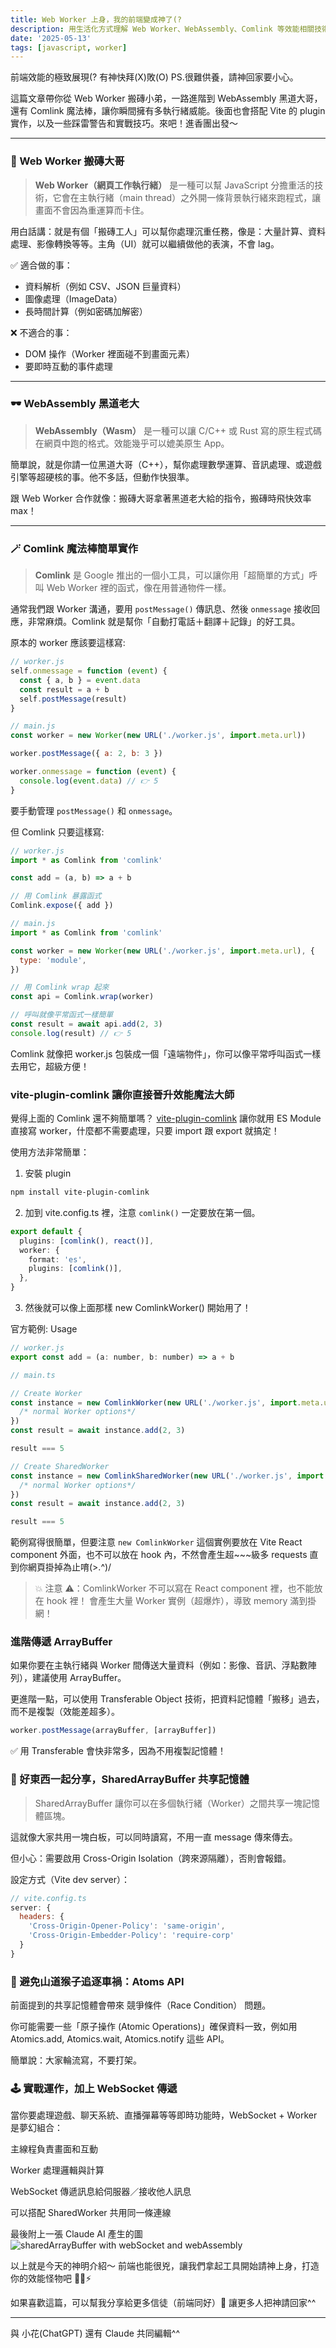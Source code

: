 ```yaml
---
title: Web Worker 上身，我的前端變成神了(?
description: 用生活化方式理解 Web Worker、WebAssembly、Comlink 等效能相關技術，帶你從基礎到進階，一步步打造前端性能怪獸。
date: '2025-05-13'
tags: [javascript, worker]
---
```


前端效能的極致展現(?
有神快拜(X)敗(O)
PS.很難供養，請神回家要小心。

這篇文章帶你從 Web Worker 搬磚小弟，一路進階到 WebAssembly 黑道大哥，還有 Comlink 魔法棒，讓你瞬間擁有多執行緒威能。後面也會搭配 Vite 的 plugin 實作，以及一些踩雷警告和實戰技巧。來吧！進香團出發～

---

### 🧱 Web Worker 搬磚大哥

> **Web Worker（網頁工作執行緒）** 是一種可以幫 JavaScript 分擔重活的技術，它會在主執行緒（main thread）之外開一條背景執行緒來跑程式，讓畫面不會因為重運算而卡住。

用白話講：就是有個「搬磚工人」可以幫你處理沉重任務，像是：大量計算、資料處理、影像轉換等等。主角（UI）就可以繼續做他的表演，不會 lag。

✅ 適合做的事：

- 資料解析（例如 CSV、JSON 巨量資料）
- 圖像處理（ImageData）
- 長時間計算（例如密碼加解密）

❌ 不適合的事：

- DOM 操作（Worker 裡面碰不到畫面元素）
- 要即時互動的事件處理

---

### 🕶️ WebAssembly 黑道老大

> **WebAssembly（Wasm）** 是一種可以讓 C/C++ 或 Rust 寫的原生程式碼在網頁中跑的格式。效能幾乎可以媲美原生 App。

簡單說，就是你請一位黑道大哥（C++），幫你處理數學運算、音訊處理、或遊戲引擎等超硬核的事。他不多話，但動作快狠準。

跟 Web Worker 合作就像：搬磚大哥拿著黑道老大給的指令，搬磚時飛快效率 max！

---

### 🪄 Comlink 魔法棒簡單實作

> **Comlink** 是 Google 推出的一個小工具，可以讓你用「超簡單的方式」呼叫 Web Worker 裡的函式，像在用普通物件一樣。

通常我們跟 Worker 溝通，要用 `postMessage()` 傳訊息、然後 `onmessage` 接收回應，非常麻煩。Comlink 就是幫你「自動打電話＋翻譯＋記錄」的好工具。

原本的 worker 應該要這樣寫:

```js
// worker.js
self.onmessage = function (event) {
  const { a, b } = event.data
  const result = a + b
  self.postMessage(result)
}
```

```js
// main.js
const worker = new Worker(new URL('./worker.js', import.meta.url))

worker.postMessage({ a: 2, b: 3 })

worker.onmessage = function (event) {
  console.log(event.data) // 👉 5
}
```

要手動管理 `postMessage()` 和 `onmessage`。

但 Comlink 只要這樣寫:

```js
// worker.js
import * as Comlink from 'comlink'

const add = (a, b) => a + b

// 用 Comlink 暴露函式
Comlink.expose({ add })
```

```js
// main.js
import * as Comlink from 'comlink'

const worker = new Worker(new URL('./worker.js', import.meta.url), {
  type: 'module',
})

// 用 Comlink wrap 起來
const api = Comlink.wrap(worker)

// 呼叫就像平常函式一樣簡單
const result = await api.add(2, 3)
console.log(result) // 👉 5
```

Comlink 就像把 worker.js 包裝成一個「遠端物件」，你可以像平常呼叫函式一樣去用它，超級方便！

### vite-plugin-comlink 讓你直接晉升效能魔法大師

覺得上面的 Comlink 還不夠簡單嗎？ [vite-plugin-comlink](https://classic.yarnpkg.com/en/package/vite-plugin-comlink) 讓你就用 ES Module 直接寫 worker，什麼都不需要處理，只要 import 跟 export 就搞定！

使用方法非常簡單：

1. 安裝 plugin

```bash
npm install vite-plugin-comlink
```

2. 加到 vite.config.ts 裡，注意 `comlink()` 一定要放在第一個。

```ts
export default {
  plugins: [comlink(), react()],
  worker: {
    format: 'es',
    plugins: [comlink()],
  },
}
```

3. 然後就可以像上面那樣 new ComlinkWorker() 開始用了！

官方範例:
Usage

```js
// worker.js
export const add = (a: number, b: number) => a + b

// main.ts

// Create Worker
const instance = new ComlinkWorker(new URL('./worker.js', import.meta.url), {
  /* normal Worker options*/
})
const result = await instance.add(2, 3)

result === 5

// Create SharedWorker
const instance = new ComlinkSharedWorker(new URL('./worker.js', import.meta.url), {
  /* normal Worker options*/
})
const result = await instance.add(2, 3)

result === 5
```

範例寫得很簡單，但要注意 `new ComlinkWorker` 這個實例要放在 Vite React component 外面，也不可以放在 hook 內，不然會產生超~~~級多 requests 直到你網頁掛掉為止唷(>.^)/

> 💥 注意 ⚠️：ComlinkWorker 不可以寫在 React component 裡，也不能放在 hook 裡！
> 會產生大量 Worker 實例（超爆炸），導致 memory 滿到掛網！

### 進階傳遞 ArrayBuffer

如果你要在主執行緒與 Worker 間傳送大量資料（例如：影像、音訊、浮點數陣列），建議使用 ArrayBuffer。

更進階一點，可以使用 Transferable Object 技術，把資料記憶體「搬移」過去，而不是複製（效能差超多）。

```js
worker.postMessage(arrayBuffer, [arrayBuffer])
```

✅ 用 Transferable 會快非常多，因為不用複製記憶體！

### 🤝 好東西一起分享，SharedArrayBuffer 共享記憶體

> SharedArrayBuffer 讓你可以在多個執行緒（Worker）之間共享一塊記憶體區塊。

這就像大家共用一塊白板，可以同時讀寫，不用一直 message 傳來傳去。

但小心：需要啟用 Cross-Origin Isolation（跨來源隔離），否則會報錯。

設定方式（Vite dev server）：

```js
// vite.config.ts
server: {
  headers: {
    'Cross-Origin-Opener-Policy': 'same-origin',
    'Cross-Origin-Embedder-Policy': 'require-corp'
  }
}

```

### 🛞 避免山道猴子追逐車禍：Atoms API

前面提到的共享記憶體會帶來 競爭條件（Race Condition） 問題。

你可能需要一些「原子操作 (Atomic Operations)」確保資料一致，例如用 Atomics.add, Atomics.wait, Atomics.notify 這些 API。

簡單說：大家輪流寫，不要打架。

### 🕹️ 實戰運作，加上 WebSocket 傳遞

當你要處理遊戲、聊天系統、直播彈幕等等即時功能時，WebSocket + Worker 是夢幻組合：

主線程負責畫面和互動

Worker 處理邏輯與計算

WebSocket 傳遞訊息給伺服器／接收他人訊息

可以搭配 SharedWorker 共用同一條連線

最後附上一張 Claude AI 產生的圖
<img src="/images/posts/sharedArrayBuffer_webSocket_webAssembly.png" alt="sharedArrayBuffer with webSocket and webAssembly">

以上就是今天的神明介紹～
前端也能很兇，讓我們拿起工具開始請神上身，打造你的效能怪物吧 🧙‍♂️⚡

如果喜歡這篇，可以幫我分享給更多信徒（前端同好）🙏
讓更多人把神請回家^^

---

與 小花(ChatGPT) 還有 Claude 共同編輯^^
